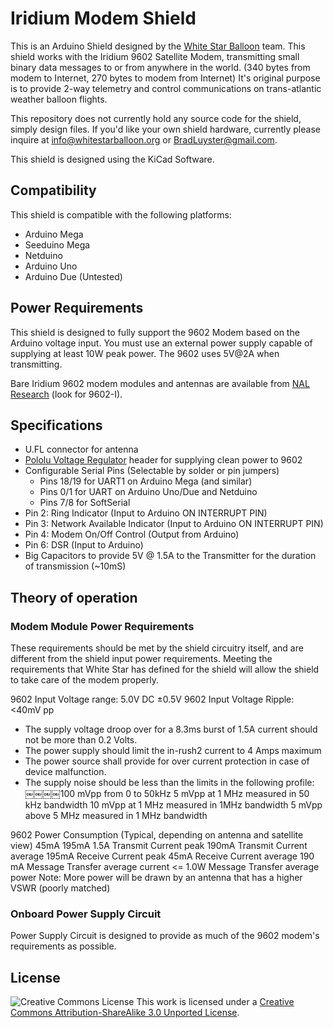 Iridium Modem  Shield
==============

This is an Arduino Shield designed by the [White Star Balloon](http://www.whitestarballoon.com) team.  This shield works with the Iridium 9602 Satellite Modem, transmitting small binary data messages to or from anywhere in the world. (340 bytes from modem to Internet, 270 bytes to modem from Internet)  It's original purpose is to provide 2-way telemetry and control communications on trans-atlantic weather balloon flights.  

This repository does not currently hold any source code for the shield, simply design files.  If you'd like your own shield hardware, currently please inquire at <info@whitestarballoon.org> or <BradLuyster@gmail.com>.

This shield is designed using the KiCad Software.

Compatibility
-------------

This shield is compatible with the following platforms:

-  Arduino Mega
-  Seeduino Mega
-  Netduino
-  Arduino Uno
-  Arduino Due (Untested)

Power Requirements
------------

This shield is designed to fully support the 9602 Modem based on the Arduino voltage input. You must use an external power supply capable of supplying at least 10W peak power. The 9602 uses 5V@2A when transmitting.

Bare Iridium 9602 modem modules and antennas are available from [NAL Research](http://www.nalresearch.com/IridiumHardware.html) (look for 9602-I).

Specifications
--------------

- U.FL connector for antenna
- [Pololu Voltage Regulator](http://www.pololu.com/catalog/product/2110) header for supplying clean power to 9602
- Configurable Serial Pins (Selectable by solder or pin jumpers)
  - Pins 18/19 for UART1 on Arduino Mega (and similar)
  - Pins 0/1 for UART on Arduino Uno/Due and Netduino
  - Pins 7/8 for SoftSerial
- Pin 2: Ring Indicator (Input to Arduino ON INTERRUPT PIN)
- Pin 3: Network Available Indicator (Input to Arduino ON INTERRUPT PIN)
- Pin 4: Modem On/Off Control (Output from Arduino)
- Pin 6: DSR (Input to Arduino)
- Big Capacitors to provide 5V @ 1.5A to the Transmitter for the duration of transmission (~10mS)

Theory of operation
--------------

### Modem Module Power Requirements 
These requirements should be met by the shield circuitry itself, and are different from the shield input power requirements.  Meeting the requirements that White Star has defined for the shield will allow the shield to take care of the modem properly.  

9602 Input Voltage range: 5.0V DC ±0.5V
9602 Input Voltage Ripple: <40mV pp

- The supply voltage droop over for a 8.3ms burst of 1.5A current should not be more than 0.2 Volts. 
- The power supply should limit the in-rush2 current to 4 Amps maximum
- The power source shall provide for over current protection in case of device malfunction.
- The supply noise should be less than the limits in the following profile:
￼￼￼￼100 mVpp   from 0 to 50kHz
	5 mVpp     at 1 MHz measured in 50 kHz bandwidth
	10 mVpp    at 1 MHz measured in 1MHz bandwidth
	5 mVpp     above 5 MHz measured in 1 MHz bandwidth

9602 Power Consumption (Typical, depending on antenna and satellite view)
	45mA
	195mA
	1.5A 	Transmit Current peak
	190mA 	Transmit Current average
	195mA 	Receive Current peak
	45mA 	Receive Current average
	190 mA 	Message Transfer average current 
	<= 1.0W Message Transfer average power
Note: More power will be drawn by an antenna that has a higher VSWR (poorly matched) 

### Onboard Power Supply Circuit

Power Supply Circuit is designed to provide as much of the 9602 modem's requirements as possible.  


License
-------

![Creative Commons License](http://i.creativecommons.org/l/by-sa/3.0/88x31.png)
This work is licensed under a [Creative Commons Attribution-ShareAlike 3.0 Unported License](http://creativecommons.org/licenses/by-sa/3.0/).